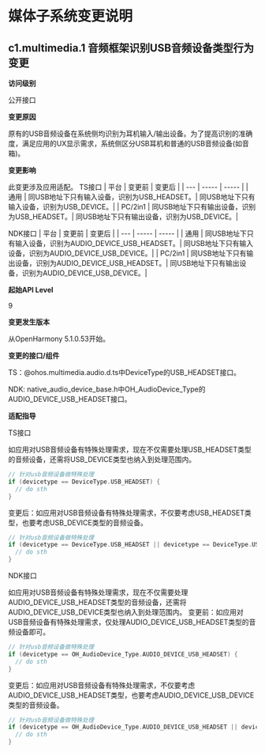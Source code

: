 # 媒体子系统变更说明

## c1.multimedia.1 音频框架识别USB音频设备类型行为变更
**访问级别**

公开接口

**变更原因**

原有的USB音频设备在系统侧均识别为耳机输入/输出设备。为了提高识别的准确度，满足应用的UX显示需求，系统侧区分USB耳机和普通的USB音频设备(如音箱)。

**变更影响**

此变更涉及应用适配。
TS接口
| 平台 | 变更前 | 变更后 |
| --- | ----- | ----- |
| 通用 | 同USB地址下只有输入设备，识别为USB_HEADSET。| 同USB地址下只有输入设备，识别为USB_DEVICE。|
| PC/2in1 | 同USB地址下只有输出设备，识别为USB_HEADSET。| 同USB地址下只有输出设备，识别为USB_DEVICE。|

NDK接口
| 平台 | 变更前 | 变更后 |
| --- | ----- | ----- |
| 通用 | 同USB地址下只有输入设备，识别为AUDIO_DEVICE_USB_HEADSET。| 同USB地址下只有输入设备，识别为AUDIO_DEVICE_USB_DEVICE。|
| PC/2in1 | 同USB地址下只有输出设备，识别为AUDIO_DEVICE_USB_HEADSET。| 同USB地址下只有输出设备，识别为AUDIO_DEVICE_USB_DEVICE。|

**起始API Level**

9

**变更发生版本**

从OpenHarmony 5.1.0.53开始。

**变更的接口/组件**

TS：@ohos.multimedia.audio.d.ts中DeviceType的USB_HEADSET接口。

NDK: native_audio_device_base.h中OH_AudioDevice_Type的AUDIO_DEVICE_USB_HEADSET接口。

**适配指导**

TS接口

如应用对USB音频设备有特殊处理需求，现在不仅需要处理USB_HEADSET类型的音频设备，还需将USB_DEVICE类型也纳入到处理范围内。
```cpp
// 针对usb音频设备做特殊处理
if (devicetype == DeviceType.USB_HEADSET) {
  // do sth
}
```

变更后：如应用对USB音频设备有特殊处理需求，不仅要考虑USB_HEADSET类型，也要考虑USB_DEVICE类型的音频设备。
```cpp
// 针对usb音频设备做特殊处理
if (devicetype == DeviceType.USB_HEADSET || devicetype == DeviceType.USB_DEVICE) {
  // do sth
}
```


NDK接口

如应用对USB音频设备有特殊处理需求，现在不仅需要处理AUDIO_DEVICE_USB_HEADSET类型的音频设备，还需将AUDIO_DEVICE_USB_DEVICE类型也纳入到处理范围内。
变更前：如应用对USB音频设备有特殊处理需求，仅处理AUDIO_DEVICE_USB_HEADSET类型的音频设备即可。
```cpp
// 针对usb音频设备做特殊处理
if (devicetype == OH_AudioDevice_Type.AUDIO_DEVICE_USB_HEADSET) {
  // do sth
}
```

变更后：如应用对USB音频设备有特殊处理需求，不仅要考虑AUDIO_DEVICE_USB_HEADSET类型，也要考虑AUDIO_DEVICE_USB_DEVICE类型的音频设备。
```cpp
// 针对usb音频设备做特殊处理
if (devicetype == OH_AudioDevice_Type.AUDIO_DEVICE_USB_HEADSET || devicetype == OH_AudioDevice_Type.AUDIO_DEVICE_USB_DEVICE) {
  // do sth
}
```
